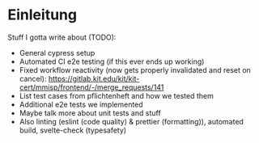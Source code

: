 # Einleitung

Stuff I gotta write about (TODO):

- General cypress setup
- Automated CI e2e testing (if this ever ends up working)
- Fixed workflow reactivity (now gets properly invalidated and reset on cancel): https://gitlab.kit.edu/kit/kit-cert/mmisp/frontend/-/merge_requests/141
- List test cases from pflichtenheft and how we tested them
- Additional e2e tests we implemented
- Maybe talk more about unit tests and stuff
- Also linting (eslint (code quality) & prettier (formatting)), automated build, svelte-check (typesafety)

